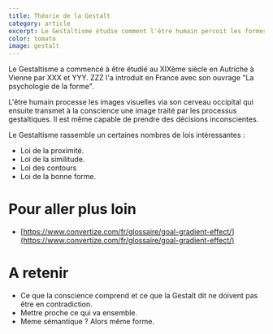 ```yaml
---
title: Théorie de la Gestalt
category: article
excerpt: Le Gestaltisme étudie comment l'être humain percoit les formes. Respecter les lois de la Gestalt permet d'éviter des erreurs sur la conception d'interfaces.
color: tomato
image: gestalt
---
```


Le Gestaltisme a commencé à être étudié au XIXème siècle en Autriche à Vienne par XXX et YYY. ZZZ l'a introduit en France avec son ouvrage "La psychologie de la forme".

L'être humain processe les images visuelles via son cerveau occipital qui ensuite transmet à la conscience une image traité par les processus gestaltiques. Il est même capable de prendre des décisions inconscientes.

Le Gestaltisme rassemble un certaines nombres de lois intéressantes :

- Loi de la proximité.
- Loi de la similitude.
- Loi des contours
- Loi de la bonne forme.

# Pour aller plus loin

- [https://www.convertize.com/fr/glossaire/goal-gradient-effect/](https://www.convertize.com/fr/glossaire/goal-gradient-effect/)

# A retenir

- Ce que la conscience comprend et ce que la Gestalt dit ne doivent pas être en contradiction.
- Mettre proche ce qui va ensemble.
- Meme sémantique ? Alors même forme.
